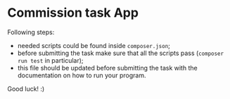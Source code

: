 # Commission task App

Following steps:
- needed scripts could be found inside `composer.json`;
- before submitting the task make sure that all the scripts pass (`composer run test` in particular);
- this file should be updated before submitting the task with the documentation on how to run your program.

Good luck! :) 
